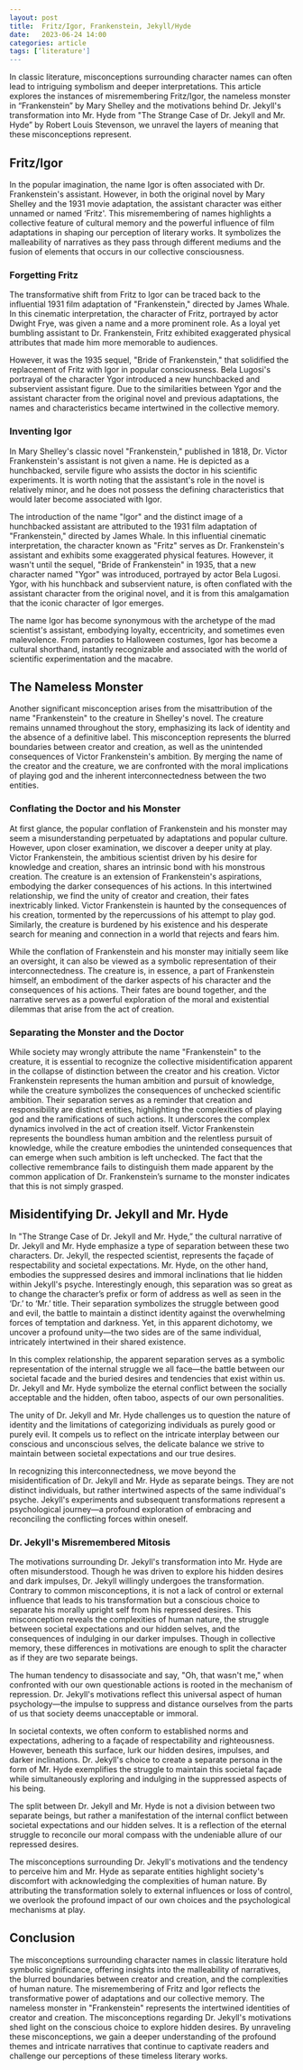 ```yaml
---
layout: post
title:  Fritz/Igor, Frankenstein, Jekyll/Hyde
date:   2023-06-24 14:00
categories: article
tags: [‘literature']
---
```


In classic literature, misconceptions surrounding character names can often lead to intriguing symbolism and deeper interpretations. This article explores the instances of misremembering Fritz/Igor, the nameless monster in “Frankenstein” by Mary Shelley and the motivations behind Dr. Jekyll's transformation into Mr. Hyde from "The Strange Case of Dr. Jekyll and Mr. Hyde” by Robert Louis Stevenson, we unravel the layers of meaning that these misconceptions represent.

## Fritz/Igor

In the popular imagination, the name Igor is often associated with Dr. Frankenstein's assistant. However, in both the original novel by Mary Shelley and the 1931 movie adaptation, the assistant character was either unnamed or named ‘Fritz'. This misremembering of names highlights a collective feature of cultural memory and the powerful influence of film adaptations in shaping our perception of literary works. It symbolizes the malleability of narratives as they pass through different mediums and the fusion of elements that occurs in our collective consciousness.

### Forgetting Fritz

The transformative shift from Fritz to Igor can be traced back to the influential 1931 film adaptation of "Frankenstein," directed by James Whale. In this cinematic interpretation, the character of Fritz, portrayed by actor Dwight Frye, was given a name and a more prominent role. As a loyal yet bumbling assistant to Dr. Frankenstein, Fritz exhibited exaggerated physical attributes that made him more memorable to audiences.

However, it was the 1935 sequel, "Bride of Frankenstein," that solidified the replacement of Fritz with Igor in popular consciousness. Bela Lugosi's portrayal of the character Ygor introduced a new hunchbacked and subservient assistant figure. Due to the similarities between Ygor and the assistant character from the original novel and previous adaptations, the names and characteristics became intertwined in the collective memory.

### Inventing Igor

In Mary Shelley's classic novel "Frankenstein," published in 1818, Dr. Victor Frankenstein's assistant is not given a name. He is depicted as a hunchbacked, servile figure who assists the doctor in his scientific experiments. It is worth noting that the assistant's role in the novel is relatively minor, and he does not possess the defining characteristics that would later become associated with Igor.

The introduction of the name "Igor" and the distinct image of a hunchbacked assistant are attributed to the 1931 film adaptation of "Frankenstein," directed by James Whale. In this influential cinematic interpretation, the character known as "Fritz" serves as Dr. Frankenstein's assistant and exhibits some exaggerated physical features. However, it wasn't until the sequel, "Bride of Frankenstein" in 1935, that a new character named "Ygor" was introduced, portrayed by actor Bela Lugosi. Ygor, with his hunchback and subservient nature, is often conflated with the assistant character from the original novel, and it is from this amalgamation that the iconic character of Igor emerges.

The name Igor has become synonymous with the archetype of the mad scientist's assistant, embodying loyalty, eccentricity, and sometimes even malevolence. From parodies to Halloween costumes, Igor has become a cultural shorthand, instantly recognizable and associated with the world of scientific experimentation and the macabre.

## The Nameless Monster

Another significant misconception arises from the misattribution of the name "Frankenstein" to the creature in Shelley's novel. The creature remains unnamed throughout the story, emphasizing its lack of identity and the absence of a definitive label. This misconception represents the blurred boundaries between creator and creation, as well as the unintended consequences of Victor Frankenstein's ambition. By merging the name of the creator and the creature, we are confronted with the moral implications of playing god and the inherent interconnectedness between the two entities.

### Conflating the Doctor and his Monster

At first glance, the popular conflation of Frankenstein and his monster may seem a misunderstanding perpetuated by adaptations and popular culture. However, upon closer examination, we discover a deeper unity at play. Victor Frankenstein, the ambitious scientist driven by his desire for knowledge and creation, shares an intrinsic bond with his monstrous creation. The creature is an extension of Frankenstein's aspirations, embodying the darker consequences of his actions. In this intertwined relationship, we find the unity of creator and creation, their fates inextricably linked. Victor Frankenstein is haunted by the consequences of his creation, tormented by the repercussions of his attempt to play god. Similarly, the creature is burdened by his existence and his desperate search for meaning and connection in a world that rejects and fears him.

While the conflation of Frankenstein and his monster may initially seem like an oversight, it can also be viewed as a symbolic representation of their interconnectedness. The creature is, in essence, a part of Frankenstein himself, an embodiment of the darker aspects of his character and the consequences of his actions. Their fates are bound together, and the narrative serves as a powerful exploration of the moral and existential dilemmas that arise from the act of creation.

### Separating the Monster and the Doctor

While society may wrongly attribute the name "Frankenstein" to the creature, it is essential to recognize the collective misidentification apparent in the collapse of distinction between the creator and his creation. Victor Frankenstein represents the human ambition and pursuit of knowledge, while the creature symbolizes the consequences of unchecked scientific ambition. Their separation serves as a reminder that creation and responsibility are distinct entities, highlighting the complexities of playing god and the ramifications of such actions. It underscores the complex dynamics involved in the act of creation itself. Victor Frankenstein represents the boundless human ambition and the relentless pursuit of knowledge, while the creature embodies the unintended consequences that can emerge when such ambition is left unchecked. The fact that the collective remembrance fails to distinguish them made apparent by the common application of Dr. Frankenstein’s surname to the monster indicates that this is not simply grasped.

## Misidentifying Dr. Jekyll and Mr. Hyde

In "The Strange Case of Dr. Jekyll and Mr. Hyde,” the cultural narrative of Dr. Jekyll and Mr. Hyde emphasize a type of separation between these two characters. Dr. Jekyll, the respected scientist, represents the façade of respectability and societal expectations. Mr. Hyde, on the other hand, embodies the suppressed desires and immoral inclinations that lie hidden within Jekyll's psyche. Interestingly enough, this separation was so great as to change the character’s prefix or form of address as well as seen in the ‘Dr.’ to ‘Mr.’ title. Their separation symbolizes the struggle between good and evil, the battle to maintain a distinct identity against the overwhelming forces of temptation and darkness. Yet, in this apparent dichotomy, we uncover a profound unity—the two sides are of the same individual, intricately intertwined in their shared existence.

In this complex relationship, the apparent separation serves as a symbolic representation of the internal struggle we all face—the battle between our societal facade and the buried desires and tendencies that exist within us. Dr. Jekyll and Mr. Hyde symbolize the eternal conflict between the socially acceptable and the hidden, often taboo, aspects of our own personalities.

The unity of Dr. Jekyll and Mr. Hyde challenges us to question the nature of identity and the limitations of categorizing individuals as purely good or purely evil. It compels us to reflect on the intricate interplay between our conscious and unconscious selves, the delicate balance we strive to maintain between societal expectations and our true desires.

In recognizing this interconnectedness, we move beyond the misidentification of Dr. Jekyll and Mr. Hyde as separate beings. They are not distinct individuals, but rather intertwined aspects of the same individual's psyche. Jekyll's experiments and subsequent transformations represent a psychological journey—a profound exploration of embracing and reconciling the conflicting forces within oneself.

### Dr. Jekyll's Misremembered Mitosis

The motivations surrounding Dr. Jekyll's transformation into Mr. Hyde are often misunderstood. Though he was driven to explore his hidden desires and dark impulses, Dr. Jekyll willingly undergoes the transformation. Contrary to common misconceptions, it is not a lack of control or external influence that leads to his transformation but a conscious choice to separate his morally upright self from his repressed desires. This misconception reveals the complexities of human nature, the struggle between societal expectations and our hidden selves, and the consequences of indulging in our darker impulses. Though in collective memory, these differences in motivations are enough to split the character as if they are two separate beings.

The human tendency to disassociate and say, "Oh, that wasn't me," when confronted with our own questionable actions is rooted in the mechanism of repression. Dr. Jekyll's motivations reflect this universal aspect of human psychology—the impulse to suppress and distance ourselves from the parts of us that society deems unacceptable or immoral.

In societal contexts, we often conform to established norms and expectations, adhering to a façade of respectability and righteousness. However, beneath this surface, lurk our hidden desires, impulses, and darker inclinations. Dr. Jekyll's choice to create a separate persona in the form of Mr. Hyde exemplifies the struggle to maintain this societal façade while simultaneously exploring and indulging in the suppressed aspects of his being.

The split between Dr. Jekyll and Mr. Hyde is not a division between two separate beings, but rather a manifestation of the internal conflict between societal expectations and our hidden selves. It is a reflection of the eternal struggle to reconcile our moral compass with the undeniable allure of our repressed desires.

The misconceptions surrounding Dr. Jekyll's motivations and the tendency to perceive him and Mr. Hyde as separate entities highlight society's discomfort with acknowledging the complexities of human nature. By attributing the transformation solely to external influences or loss of control, we overlook the profound impact of our own choices and the psychological mechanisms at play.

## Conclusion

The misconceptions surrounding character names in classic literature hold symbolic significance, offering insights into the malleability of narratives, the blurred boundaries between creator and creation, and the complexities of human nature. The misremembering of Fritz and Igor reflects the transformative power of adaptations and our collective memory. The nameless monster in "Frankenstein" represents the intertwined identities of creator and creation. The misconceptions regarding Dr. Jekyll's motivations shed light on the conscious choice to explore hidden desires. By unraveling these misconceptions, we gain a deeper understanding of the profound themes and intricate narratives that continue to captivate readers and challenge our perceptions of these timeless literary works.
